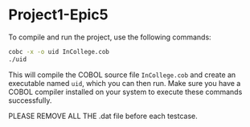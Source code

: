 # Project1-Epic5

To compile and run the project, use the following commands:

```bash
cobc -x -o uid InCollege.cob     
./uid
```
This will compile the COBOL source file `InCollege.cob` and create an executable named `uid`, which you can then run.
Make sure you have a COBOL compiler installed on your system to execute these commands successfully.

PLEASE REMOVE ALL THE .dat file before each testcase.